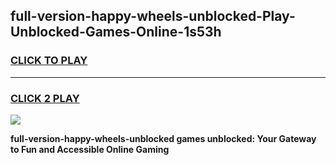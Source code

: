 
## full-version-happy-wheels-unblocked-Play-Unblocked-Games-Online-1s53h
<h3>
<a href="https://premium76.site?title=full-version-happy-wheels-unblocked&ref=25A">CLICK TO PLAY</a></h3>
<hr>

<h3>
<a href="https://premium76.site?title=full-version-happy-wheels-unblocked&ref=25A">CLICK 2 PLAY</a>
  
</h3>

<a href="https://premium76.site?title=full-version-happy-wheels-unblocked&ref=25A"><img src="https://clearcache.store/games.png"></a>


**full-version-happy-wheels-unblocked games unblocked: Your Gateway to Fun and Accessible Online Gaming**
